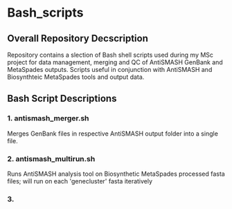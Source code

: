 # Bash_scripts
## Overall Repository Decscription
Repository contains a slection of Bash shell scripts used during my MSc project for data management, merging and QC of AntiSMASH GenBank and MetaSpades outputs. Scripts useful in conjunction with AntiSMASH and Biosynthteic MetaSpades tools and output data.

## Bash Script Descriptions
### 1. antismash_merger.sh
Merges GenBank files in respective AntiSMASH output folder into a single file.

### 2. antismash_multirun.sh
Runs AntiSMASH analysis tool on Biosynthetic MetaSpades processed fasta files; will run on each 'genecluster' fasta iteratively

### 3. 
